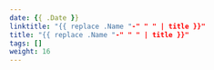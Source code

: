 ```yaml
---
date: {{ .Date }}
linktitle: "{{ replace .Name "-" " " | title }}"
title: "{{ replace .Name "-" " " | title }}"
tags: []
weight: 16
---
```


